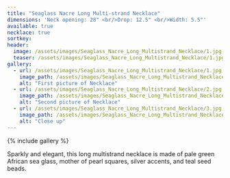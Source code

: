 ```yaml
---
title: "Seaglass Nacre Long Multi-strand Necklace"
dimensions: 'Neck opening: 28" <br/>Drop: 12.5" <br/>Width: 5.5"'
available: true
necklace: true
sortkey: 
header:
  image: /assets/images/Seaglass_Nacre_Long_Multistrand_Necklace/1.jpg
  teaser: /assets/images/Seaglass_Nacre_Long_Multistrand_Necklace/1.jpg
gallery:
  - url: /assets/images/Seaglass_Nacre_Long_Multistrand_Necklace/1.jpg
    image_path: /assets/images/Seaglass_Nacre_Long_Multistrand_Necklace/1.jpg
    alt: "First picture of Necklace"
  - url: /assets/images/Seaglass_Nacre_Long_Multistrand_Necklace/2.jpg
    image_path: /assets/images/Seaglass_Nacre_Long_Multistrand_Necklace/2.jpg
    alt: "Second picture of Necklace"
  - url: /assets/images/Seaglass_Nacre_Long_Multistrand_Necklace/3.jpg
    image_path: /assets/images/Seaglass_Nacre_Long_Multistrand_Necklace/3.jpg
    alt: "Close up"
---
```



{% include gallery %}


Sparkly and elegant, this long multistrand necklace is made of pale green African sea glass, mother of pearl squares, silver accents, and teal seed beads.